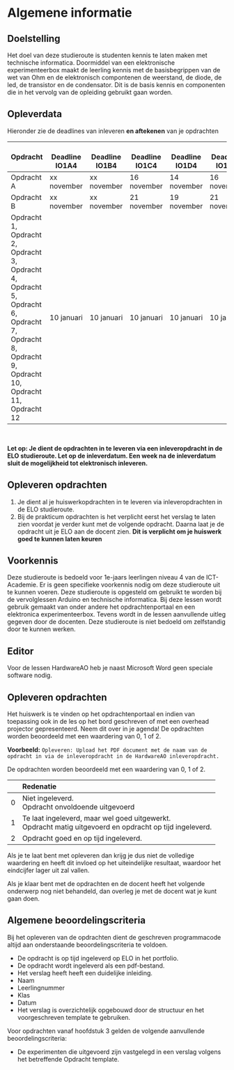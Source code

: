 # Algemene informatie

## Doelstelling
Het doel van deze studieroute is studenten kennis te laten maken met technische informatica. Doormiddel van een elektronische experimenteerbox maakt de leerling kennis met de basisbegrippen van de wet van Ohm en de elektronisch compontenen de weerstand, de diode, de led, de transistor en de condensator.
Dit is de basis kennis en componenten die in het vervolg van de opleiding gebruikt gaan worden. 

## Opleverdata
Hieronder zie de deadlines van inleveren **en aftekenen** van je opdrachten

|Opdracht              | &nbsp; &nbsp; Deadline **IO1A4** | &nbsp; &nbsp; Deadline **IO1B4** | &nbsp; &nbsp; Deadline **IO1C4** | &nbsp; Deadline **IO1D4** | &nbsp; &nbsp; Deadline **IO1E4** |
|--------------------  |--------------- | --------- | --------- | --------- | --------- |
| Opdracht A  | xx november | xx november | 16 november | 14 november | 16 november |
| Opdracht B  | xx november | xx november | 21 november | 19 november | 21 november |
| Opdracht 1, <br> Opdracht 2,<br> Opdracht 3,<br> Opdracht 4,<br> Opdracht 5,<br> Opdracht 6,<br> Opdracht 7,<br> Opdracht 8,<br> Opdracht 9,<br> Opdracht 10,<br> Opdracht 11,<br> Opdracht 12  | 10 januari | 10 januari | 10 januari | 10 januari | 10 januari |

<br> 

**Let op: Je dient de opdrachten in te leveren via een inleveropdracht in de ELO studieroute. Let op de inleverdatum. Een week na de inleverdatum sluit de mogelijkheid tot elektronisch inleveren.** 

## Opleveren opdrachten
1. Je dient al je huiswerkopdrachten in te leveren via inleveropdrachten in de ELO studieroute.
2. Bij de prakticum opdrachten is het verplicht eerst het verslag te laten zien voordat je verder kunt met de volgende opdracht. Daarna laat je de opdracht uit je ELO aan de docent zien. **Dit is verplicht om je huiswerk goed te kunnen laten keuren**


## Voorkennis
Deze studieroute is bedoeld voor 1e-jaars leerlingen niveau 4 van de ICT-Academie. Er is geen specifieke voorkennis nodig om deze studieroute uit te kunnen voeren. Deze studieroute is opgesteld om gebruikt te worden bij de vervolglessen Arduino en technische informatica. Bij deze lessen wordt gebruik gemaakt van onder andere het opdrachtenportaal en een elektronica experimenteerbox. Tevens wordt in de lessen aanvullende uitleg gegeven door de docenten. Deze studieroute is niet bedoeld om zelfstandig door te kunnen werken.


## Editor
Voor de lessen HardwareAO heb je naast Microsoft Word geen speciale software nodig.


## Opleveren opdrachten
Het huiswerk is te vinden op het opdrachtenportaal en indien van toepassing ook in de les op het bord geschreven of met een overhead projector gepresenteerd. Neem dit over in je agenda! De opdrachten worden beoordeeld met een waardering van 0, 1 of 2.

**Voorbeeld:**
``Opleveren: Upload het PDF document met de naam van de opdracht in via de inleveropdracht in de HardwareAO inleveropdracht.``

De opdrachten worden beoordeeld met een waardering van 0, 1 of 2.

<table><thead>
<tr>
<th></th>
<th align="left">Redenatie</th>
</tr>
</thead><tbody>
<tr>
<td>0</td>
<td align="left">Niet ingeleverd.    <br>Opdracht onvoldoende uitgevoerd</td>
</tr>
<tr>
<td>1</td>
<td align="left">Te laat ingeleverd, maar wel goed uitgewerkt.<br>Opdracht matig uitgevoerd en opdracht op tijd ingeleverd.</td>
</tr>
<tr>
<td>2</td>
<td align="left">Opdracht goed en op tijd ingeleverd.</td>
</tr>
</tbody></table>

Als je te laat bent met opleveren dan krijg je dus niet de volledige waardering en heeft dit invloed op het uiteindelijke resultaat, waardoor het eindcijfer lager uit zal vallen.

Als je klaar bent met de opdrachten en de docent heeft het volgende onderwerp nog niet behandeld, dan overleg je met de docent wat je kunt gaan doen.


## Algemene beoordelingscriteria

Bij het opleveren van de opdrachten dient de geschreven programmacode altijd aan onderstaande beoordelingscriteria te voldoen.
*	De opdracht is op tijd ingeleverd op ELO in het portfolio.
*	De opdracht wordt ingeleverd als een pdf-bestand.
*	Het verslag heeft heeft een duidelijke inleiding. 
  *	Naam
  *	Leerlingnummer
  *	Klas
  *	Datum 
*	Het verslag is overzichtelijk opgebouwd door de structuur en het voorgeschreven template te gebruiken.

Voor opdrachten vanaf hoofdstuk 3 gelden de volgende aanvullende beoordelingscriteria:

*	De experimenten die uitgevoerd zijn vastgelegd in een verslag volgens het betreffende Opdracht template.